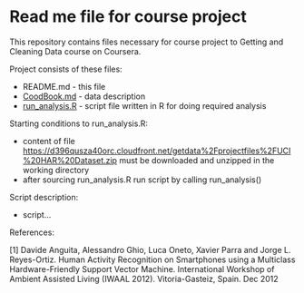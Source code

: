 # Read me file for course project

This repository contains files necessary for course project to Getting and Cleaning Data course on Coursera.

Project consists of these files:
* README.md - this file
* [CoodBook.md](https://github.com/rcourse/getdata-project/blob/master/CodeBook.md) - data description
* [run_analysis.R](https://github.com/rcourse/getdata-project/blob/master/run_analysis.R) - script file written in R for doing required analysis

Starting conditions to run_analysis.R:
* content of file https://d396qusza40orc.cloudfront.net/getdata%2Fprojectfiles%2FUCI%20HAR%20Dataset.zip must be downloaded and unzipped in the working directory
* after sourcing run_analysis.R run script by calling run_analysis()

Script description:
* script...

References:

[1] Davide Anguita, Alessandro Ghio, Luca Oneto, Xavier Parra and Jorge L. Reyes-Ortiz. Human Activity Recognition on Smartphones using a Multiclass Hardware-Friendly Support Vector Machine. International Workshop of Ambient Assisted Living (IWAAL 2012). Vitoria-Gasteiz, Spain. Dec 2012
